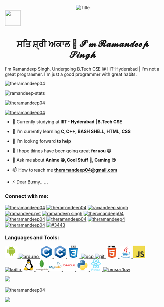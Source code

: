<div align="center">
  <img src="https://readme-typing-svg.herokuapp.com?font=Architects+Daughter&color=%2338C2FF&size=50&center=true&vCenter=true&height=60&width=600&lines=Heyyy!+I'm+Ramandeep+Singh+%3C3;Welcome+to+my+profile!" alt="Title"></img>
</div>
 <img src="https://raw.githubusercontent.com/nixin72/nixin72/master/wave.gif" width="50px" height="50px" float="left"></img><h3 align="center"><h1 align="center">ਸਤਿ ਸ਼੍ਰੀ ਅਕਾਲ 🙏 𝓘'𝓶 𝓡𝓪𝓶𝓪𝓷𝓭𝓮𝓮𝓹 𝓢𝓲𝓷𝓰𝓱</h1>I'm Ramandeep Singh, Undergoing B.Tech CSE @ IIIT-Hyderabad | I'm not a great programmer. I'm just a good programmer with great habits.</h3>

<p align="left"> <img src="https://komarev.com/ghpvc/?username=theramandeep04&label=Profile%20views&color=0e75b6&style=flat" alt="theramandeep04" /> </p>
<img height="180em" src="https://github-readme-stats.vercel.app/api/?username=theramandeep04&layout=compact&show_icon=true&theme=algolia" alt="ramandeep-stats"/>
<p align="left"> <a href="https://github-profile-trophy.vercel.app/?username=theramandeep04""><img src="https://github-profile-trophy.vercel.app/?username=theramandeep04" alt="theramandeep04" /></a> </p>

<p align="left"> <a href="https://twitter.com/theramandeep04" target="blank"><img src="https://img.shields.io/twitter/follow/theramandeep04?logo=twitter&style=for-the-badge" alt="theramandeep04" /></a> </p>

- 🔭 Currently studying at **IIIT - Hyderabad | B.Tech CSE**

- 🌱 I’m currently learning **C, C++, BASH SHELL, HTML, CSS**

- 👯 I’m looking forward **to help**

- 🤝 I hope things have been going great **for you 😊**

- 💬 Ask me about **Anime 😁, Cool Stuff 🤘, Gaming 😏**

- 📫 How to reach me **theramandeep04@gmail.com**

- ⚡ Dear Bunny.. **...**

<h3 align="left">Connect with me:</h3>
<p align="left">
<a href="https://twitter.com/theramandeep04" target="blank"><img align="center" src="https://raw.githubusercontent.com/rahuldkjain/github-profile-readme-generator/master/src/images/icons/Social/twitter.svg" alt="theramandeep04" height="30" width="40" /></a>
<a href="https://linkedin.com/in/theramandeep04" target="blank"><img align="center" src="https://raw.githubusercontent.com/rahuldkjain/github-profile-readme-generator/master/src/images/icons/Social/linked-in-alt.svg" alt="theramandeep04" height="30" width="40" /></a>
<a href="https://fb.com/ramandeep singh" target="blank"><img align="center" src="https://raw.githubusercontent.com/rahuldkjain/github-profile-readme-generator/master/src/images/icons/Social/facebook.svg" alt="ramandeep singh" height="30" width="40" /></a>
<a href="https://instagram.com/ramandeep._.in" target="blank"><img align="center" src="https://raw.githubusercontent.com/rahuldkjain/github-profile-readme-generator/master/src/images/icons/Social/instagram.svg" alt="ramandeep.pvt" height="30" width="40" /></a>
<a href="https://www.youtube.com/c/ramandeep singh" target="blank"><img align="center" src="https://raw.githubusercontent.com/rahuldkjain/github-profile-readme-generator/master/src/images/icons/Social/youtube.svg" alt="ramandeep singh" height="30" width="40" /></a>
<a href="https://www.codechef.com/users/theramandeep04" target="blank"><img align="center" src="https://cdn.jsdelivr.net/npm/simple-icons@3.1.0/icons/codechef.svg" alt="theramandeep04" height="30" width="40" /></a>
<a href="https://www.hackerrank.com/theramandeep04" target="blank"><img align="center" src="https://raw.githubusercontent.com/rahuldkjain/github-profile-readme-generator/master/src/images/icons/Social/hackerrank.svg" alt="theramandeep04" height="30" width="40" /></a>
<a href="https://codeforces.com/profile/theramandeep04" target="blank"><img align="center" src="https://raw.githubusercontent.com/rahuldkjain/github-profile-readme-generator/master/src/images/icons/Social/codeforces.svg" alt="theramandeep04" height="30" width="40" /></a>
<a href="https://www.leetcode.com/theramandeep4" target="blank"><img align="center" src="https://raw.githubusercontent.com/rahuldkjain/github-profile-readme-generator/master/src/images/icons/Social/leet-code.svg" alt="theramandeep4" height="30" width="40" /></a>
<a href="https://auth.geeksforgeeks.org/user/theramandeep04" target="blank"><img align="center" src="https://raw.githubusercontent.com/rahuldkjain/github-profile-readme-generator/master/src/images/icons/Social/geeks-for-geeks.svg" alt="theramandeep04" height="30" width="40" /></a>
<a href="https://discord.gg/#3443" target="blank"><img align="center" src="https://raw.githubusercontent.com/rahuldkjain/github-profile-readme-generator/master/src/images/icons/Social/discord.svg" alt="#3443" height="30" width="40" /></a>
</p>

<h3 align="left">Languages and Tools:</h3>
<p align="left"> <a href="https://developer.android.com" target="_blank" rel="noreferrer"> <img src="https://raw.githubusercontent.com/devicons/devicon/master/icons/android/android-original-wordmark.svg" alt="android" width="40" height="40"/> </a> <a href="https://www.arduino.cc/" target="_blank" rel="noreferrer"> <img src="https://cdn.worldvectorlogo.com/logos/arduino-1.svg" alt="arduino" width="40" height="40"/> </a> <a href="https://www.cprogramming.com/" target="_blank" rel="noreferrer"> <img src="https://raw.githubusercontent.com/devicons/devicon/master/icons/c/c-original.svg" alt="c" width="40" height="40"/> </a> <a href="https://www.w3schools.com/cpp/" target="_blank" rel="noreferrer"> <img src="https://raw.githubusercontent.com/devicons/devicon/master/icons/cplusplus/cplusplus-original.svg" alt="cplusplus" width="40" height="40"/> </a> <a href="https://www.w3schools.com/css/" target="_blank" rel="noreferrer"> <img src="https://raw.githubusercontent.com/devicons/devicon/master/icons/css3/css3-original-wordmark.svg" alt="css3" width="40" height="40"/> </a> <a href="https://cloud.google.com" target="_blank" rel="noreferrer"> <img src="https://www.vectorlogo.zone/logos/google_cloud/google_cloud-icon.svg" alt="gcp" width="40" height="40"/> </a> <a href="https://git-scm.com/" target="_blank" rel="noreferrer"> <img src="https://www.vectorlogo.zone/logos/git-scm/git-scm-icon.svg" alt="git" width="40" height="40"/> </a> <a href="https://www.w3.org/html/" target="_blank" rel="noreferrer"> <img src="https://raw.githubusercontent.com/devicons/devicon/master/icons/html5/html5-original-wordmark.svg" alt="html5" width="40" height="40"/> </a> <a href="https://www.java.com" target="_blank" rel="noreferrer"> <img src="https://raw.githubusercontent.com/devicons/devicon/master/icons/java/java-original.svg" alt="java" width="40" height="40"/> </a> <a href="https://developer.mozilla.org/en-US/docs/Web/JavaScript" target="_blank" rel="noreferrer"> <img src="https://raw.githubusercontent.com/devicons/devicon/master/icons/javascript/javascript-original.svg" alt="javascript" width="40" height="40"/> </a> <a href="https://kotlinlang.org" target="_blank" rel="noreferrer"> <img src="https://www.vectorlogo.zone/logos/kotlinlang/kotlinlang-icon.svg" alt="kotlin" width="40" height="40"/> </a> <a href="https://www.linux.org/" target="_blank" rel="noreferrer"> <img src="https://raw.githubusercontent.com/devicons/devicon/master/icons/linux/linux-original.svg" alt="linux" width="40" height="40"/> </a> <a href="https://www.mongodb.com/" target="_blank" rel="noreferrer"> <img src="https://raw.githubusercontent.com/devicons/devicon/master/icons/mongodb/mongodb-original-wordmark.svg" alt="mongodb" width="40" height="40"/> </a> <a href="https://www.mysql.com/" target="_blank" rel="noreferrer"> <img src="https://raw.githubusercontent.com/devicons/devicon/master/icons/mysql/mysql-original-wordmark.svg" alt="mysql" width="40" height="40"/> </a> <a href="https://www.oracle.com/" target="_blank" rel="noreferrer"> <img src="https://raw.githubusercontent.com/devicons/devicon/master/icons/oracle/oracle-original.svg" alt="oracle" width="40" height="40"/> </a> <a href="https://www.python.org" target="_blank" rel="noreferrer"> <img src="https://raw.githubusercontent.com/devicons/devicon/master/icons/python/python-original.svg" alt="python" width="40" height="40"/> </a> <a href="https://reactjs.org/" target="_blank" rel="noreferrer"> <img src="https://raw.githubusercontent.com/devicons/devicon/master/icons/react/react-original-wordmark.svg" alt="react" width="40" height="40"/> </a> <a href="https://www.tensorflow.org" target="_blank" rel="noreferrer"> <img src="https://www.vectorlogo.zone/logos/tensorflow/tensorflow-icon.svg" alt="tensorflow" width="40" height="40"/> </a> </p>

<p>
 <img height="150em" src = "https://github-readme-stats.vercel.app/api/top-langs/?username=theramandeep04&layout=compact&show_icon=true&theme=algolia" ></img>




 
<img height="180em" align="center" src="https://github-readme-streak-stats.herokuapp.com/?user=theramandeep04&theme=algolia" alt="theramandeep04" /></p>

<img src="https://activity-graph.herokuapp.com/graph?username=theramandeep04&theme=react-dark"/>
